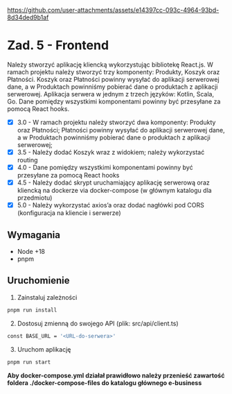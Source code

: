 
https://github.com/user-attachments/assets/e14397cc-093c-4964-93bd-8d34ded9b1af

# Zad. 5 - Frontend

Należy stworzyć aplikację kliencką wykorzystując bibliotekę React.js.
W ramach projektu należy stworzyć trzy komponenty: Produkty, Koszyk
oraz Płatności. Koszyk oraz Płatności powinny wysyłać do aplikacji
serwerowej dane, a w Produktach powinniśmy pobierać dane o produktach
z aplikacji serwerowej. Aplikacja serwera w jednym z trzech języków:
Kotlin, Scala, Go. Dane pomiędzy wszystkimi komponentami powinny być
przesyłane za pomocą React hooks.

- [x] 3.0 - W ramach projektu należy stworzyć dwa komponenty: Produkty oraz
      Płatności; Płatności powinny wysyłać do aplikacji serwerowej dane, a w
      Produktach powinniśmy pobierać dane o produktach z aplikacji
      serwerowej;
- [x] 3.5 - Należy dodać Koszyk wraz z widokiem; należy wykorzystać routing
- [x] 4.0 - Dane pomiędzy wszystkimi komponentami powinny być przesyłane za
      pomocą React hooks
- [x] 4.5 - Należy dodać skrypt uruchamiający aplikację serwerową oraz
      kliencką na dockerze via docker-compose (w głównym katalogu dla przedmiotu)
- [x] 5.0 - Należy wykorzystać axios’a oraz dodać nagłówki pod CORS (konfiguracja na kliencie i serwerze)

## Wymagania

- Node +18
- pnpm

## Uruchomienie

1. Zainstaluj zależności

```bash
pnpm run install
```

2. Dostosuj zmienną do swojego API (plik: src/api/client.ts)

```bash
const BASE_URL = '<URL-do-serwera>'
```

3. Uruchom aplikację

```bash
pnpm run start
```

**Aby docker-compose.yml działał prawidłowo należy przenieść zawartość foldera ./docker-compose-files do katalogu głównego e-business**
